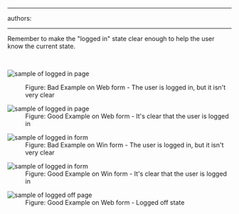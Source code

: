 

---
authors:

---




<span class='intro'> <p>Remember to make the &quot;logged in&quot; state clear enough to help the user know the current state.</p> </span>

​<dl class="badImage"><dt><img alt="sample of logged in page" src="http&#58;//www.ssw.com.au/ssw/Standards/Rules/Images/weblogin_bad.gif" /></dt>
<dd>Figure&#58; Bad Example on Web form - The user is logged in, but it isn't very clear</dd></dl>
<dl class="goodImage"><dt><img alt="sample of logged in page" src="http&#58;//www.ssw.com.au/ssw/Standards/Rules/Images/weblogin_good.gif" /></dt>
<dd>Figure&#58; Good Example on Web form - It's clear that the user is logged in</dd></dl>
<dl class="badImage"><dt><img alt="sample of logged in form" src="http&#58;//www.ssw.com.au/ssw/Standards/Rules/Images/winlogin_bad.gif" /></dt>
<dd>Figure&#58; Bad Example on Win form - The user is logged in, but it isn't very clear</dd></dl>
<dl class="goodImage"><dt><img alt="sample of logged in form" src="http&#58;//www.ssw.com.au/ssw/Standards/Rules/Images/BetterInterface_sqlAuditorLogin.jpg" /></dt>
<dd>Figure&#58; Good Example on Win form - It's clear that the user is logged in</dd></dl>
<dl class="image"><dt><img alt="sample of logged off page" src="http&#58;//www.ssw.com.au/ssw/Standards/Rules/Images/weblogoff.gif" /></dt>
<dd>Figure&#58; Good Example on Web form - Logged off state</dd></dl>



